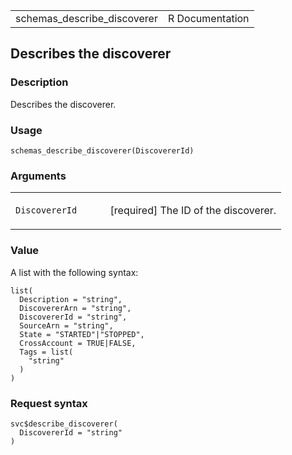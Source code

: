 <table style="width: 100%;">
<tbody>
<tr class="odd">
<td>schemas_describe_discoverer</td>
<td style="text-align: right;">R Documentation</td>
</tr>
</tbody>
</table>

## Describes the discoverer

### Description

Describes the discoverer.

### Usage

    schemas_describe_discoverer(DiscovererId)

### Arguments

<table>
<colgroup>
<col style="width: 35%" />
<col style="width: 65%" />
</colgroup>
<tbody>
<tr class="odd">
<td><code
id="schemas_describe_discoverer_:_DiscovererId">DiscovererId</code></td>
<td><p>[required] The ID of the discoverer.</p></td>
</tr>
</tbody>
</table>

### Value

A list with the following syntax:

    list(
      Description = "string",
      DiscovererArn = "string",
      DiscovererId = "string",
      SourceArn = "string",
      State = "STARTED"|"STOPPED",
      CrossAccount = TRUE|FALSE,
      Tags = list(
        "string"
      )
    )

### Request syntax

    svc$describe_discoverer(
      DiscovererId = "string"
    )
